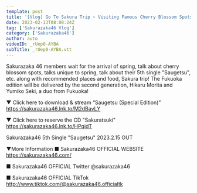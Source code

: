 ```yaml
---
template: post
title: '[Vlog] Go To Sakura Trip ~ Visiting Famous Cherry Blossom Spots Around Japan Occasionally Messi in Fukuoka ~'
date: 2023-02-13T08:00:24Z
tag: ['Sakurazaka46 Vlog']
category: ['Sakurazaka46']
author: auto 
videoID: _rUep0-AYBA
subTitle: _rUep0-AYBA.vtt
---
```

Sakurazaka 46 members wait for the arrival of spring, talk about cherry blossom spots, talks unique to spring, talk about their 5th single "Saugetsu", etc. along with recommended places and food, Sakura trip!
The Fukuoka edition will be delivered by the second generation, Hikaru Morita and Yumiko Seki, a duo from Fukuoka!


▼ Click here to download & stream “Saugetsu (Special Edition)”
https://sakurazaka46.lnk.to/M2dBavLY

▼ Click here to reserve the CD "Sakuratsuki"
https://sakurazaka46.lnk.to/HPqidT

Sakurazaka46 5th Single "Saugetsu"
2023.2.15 OUT


▼More Information
■ Sakurazaka46 OFFICIAL WEBSITE
https://sakurazaka46.com/

■ Sakurazaka46 OFFICIAL Twitter
@sakurazaka46

■ Sakurazaka46 OFFICIAL TikTok
http://www.tiktok.com/@sakurazaka46.officialtk